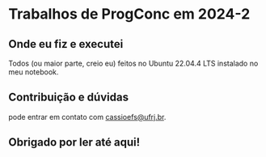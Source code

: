 # Trabalhos de ProgConc em 2024-2

## Onde eu fiz e executei

Todos (ou maior parte, creio eu) feitos no Ubuntu 22.04.4 LTS instalado no meu notebook.

## Contribuição e dúvidas

pode entrar em contato com cassioefs@ufrj.br.

## Obrigado por ler até aqui!
